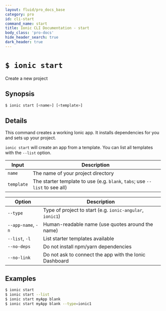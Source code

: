 ```yaml
---
layout: fluid/pro_docs_base
category: pro
id: cli-start
command_name: start
title: Ionic CLI Documentation - start
body_class: 'pro-docs'
hide_header_search: true
dark_header: true
---
```


# `$ ionic start`
Create a new project
## Synopsis

```bash
$ ionic start [<name>] [<template>]
```
  
## Details

This command creates a working Ionic app. It installs dependencies for you and sets up your project.

`ionic start` will create an app from a template. You can list all templates with the `--list` option.


Input | Description
----- | ----------
`name` | The name of your project directory
`template` | The starter template to use (e.g. `blank`, `tabs`; use `--list` to see all)


Option | Description
------ | ----------
`--type` | Type of project to start (e.g. `ionic-angular`, `ionic1`)
`--app-name`, `-n` | Human-readable name (use quotes around the name)
`--list`, `-l` | List starter templates available
`--no-deps` | Do not install npm/yarn dependencies
`--no-link` | Do not ask to connect the app with the Ionic Dashboard

## Examples

```bash
$ ionic start 
$ ionic start --list
$ ionic start myApp blank
$ ionic start myApp blank --type=ionic1
```
